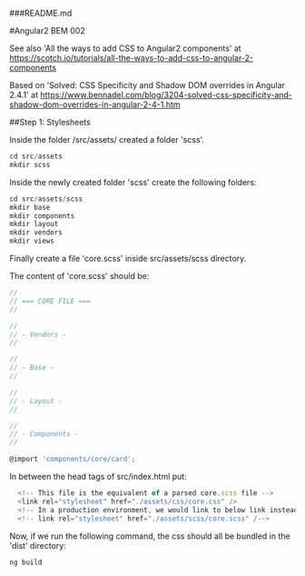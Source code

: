 ###README.md

#Angular2 BEM 002

See also 'All the ways to add CSS to Angular2 components' at https://scotch.io/tutorials/all-the-ways-to-add-css-to-angular-2-components

Based on 'Solved: CSS Specificity and Shadow DOM overrides in Angular 2.4.1' at https://www.bennadel.com/blog/3204-solved-css-specificity-and-shadow-dom-overrides-in-angular-2-4-1.htm

##Step 1: Stylesheets

Inside the folder /src/assets/ created a folder 'scss'.

```javascript
cd src/assets
mkdir scss
```

Inside the newly created folder 'scss' create the following folders:

```javascript
cd src/assets/scss
mkdir base
mkdir components
mkdir layout
mkdir vendors
mkdir views
```

Finally create a file 'core.scss' inside src/assets/scss directory.

The content of 'core.scss' should be:

```javascript
//
// === CORE FILE ===
//

//
// - Vendors -
//

//
// - Base -
//

//
// - Layout -
//

//
// - Components -
//

@import 'components/core/card';
```

In between the head tags of src/index.html put:

```javascript
  <!-- This file is the equivalent of a parsed core.scss file -->
  <link rel="stylesheet" href="./assets/css/core.css" />
  <!-- In a production environment, we would link to below link instead -->
  <!-- link rel="stylesheet" href="./assets/scss/core.scss" /-->
``` 

Now, if we run the following command, the css should all be bundled in the 'dist' directory:

```javascript
ng build
```

